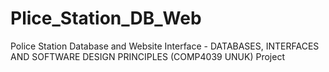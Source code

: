 # Plice_Station_DB_Web
Police Station Database and Website Interface - DATABASES, INTERFACES AND SOFTWARE DESIGN PRINCIPLES  (COMP4039 UNUK) Project

